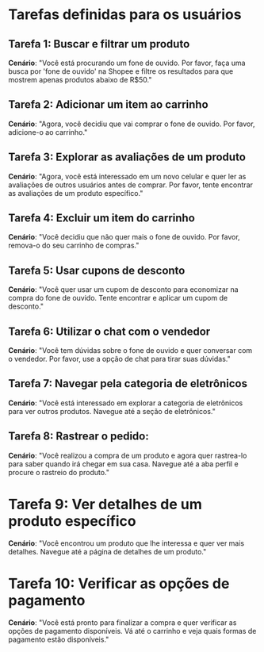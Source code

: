 # Tarefas definidas para os usuários

## Tarefa 1: Buscar e filtrar um produto
**Cenário**: "Você está procurando um fone de ouvido. Por favor, faça uma busca por 'fone de ouvido' na Shopee e filtre os resultados para que mostrem apenas produtos abaixo de R$50."

## Tarefa 2: Adicionar um item ao carrinho
**Cenário**: "Agora, você decidiu que vai comprar o fone de ouvido. Por favor, adicione-o ao carrinho."

## Tarefa 3: Explorar as avaliações de um produto
**Cenário**: "Agora, você está interessado em um novo celular e quer ler as avaliações de outros usuários antes de comprar. Por favor, tente encontrar as avaliações de um produto específico."

## Tarefa 4: Excluir um item do carrinho
**Cenário**: "Você decidiu que não quer mais o fone de ouvido. Por favor, remova-o do seu carrinho de compras."

## Tarefa 5: Usar cupons de desconto
**Cenário**: "Você quer usar um cupom de desconto para economizar na compra do fone de ouvido. Tente encontrar e aplicar um cupom de desconto."

## Tarefa 6: Utilizar o chat com o vendedor
**Cenário**: "Você tem dúvidas sobre o fone de ouvido e quer conversar com o vendedor. Por favor, use a opção de chat para tirar suas dúvidas."

## Tarefa 7: Navegar pela categoria de eletrônicos
**Cenário**: "Você está interessado em explorar a categoria de eletrônicos para ver outros produtos. Navegue até a seção de eletrônicos."

## Tarefa 8: Rastrear o pedido: 
**Cenário**: "Você realizou a compra de um produto e agora quer rastrea-lo para saber quando irá chegar em sua casa. Navegue até a aba perfil e procure o rastreio do produto."

# Tarefa 9: Ver detalhes de um produto específico
**Cenário**: "Você encontrou um produto que lhe interessa e quer ver mais detalhes. Navegue até a página de detalhes de um produto."

# Tarefa 10: Verificar as opções de pagamento
**Cenário**: "Você está pronto para finalizar a compra e quer verificar as opções de pagamento disponíveis. Vá até o carrinho e veja quais formas de pagamento estão disponíveis."

